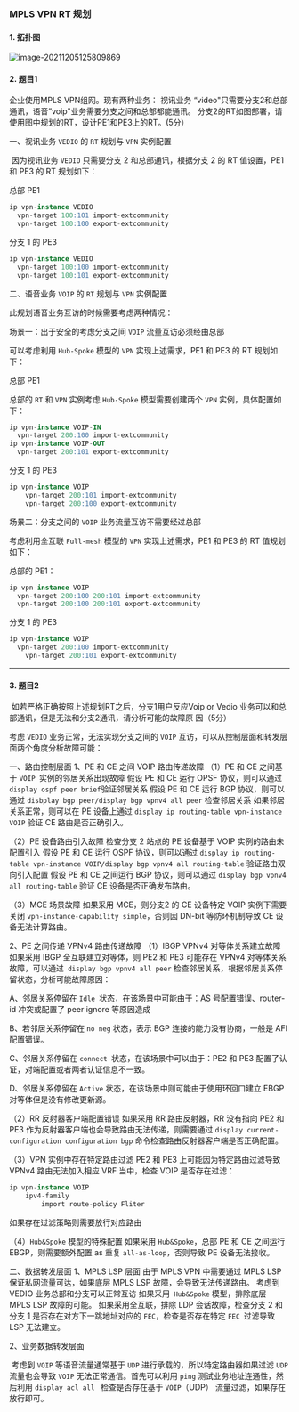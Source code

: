 ### MPLS VPN RT 规划

#### 1. 拓扑图

![image-20211205125809869](https://s2.loli.net/2021/12/05/MwneS4tflbqcuvz.png)

#### 2. 题目1

企业使用MPLS VPN组网。现有两种业务：
视讯业务 “video"只需要分支2和总部通讯，语音”voip"业务需要分支之间和总部都能通讯。
分支2的RT如图部署，请使用图中规划的RT，设计PE1和PE3上的RT。(5分）

一、视讯业务 `VEDIO` 的 `RT` 规划与 `VPN` 实例配置

​	因为视讯业务 `VEDIO` 只需要分支 2 和总部通讯，根据分支 2 的 RT 值设置，PE1 和 PE3 的 RT 规划如下：

总部 PE1

```sql
ip vpn-instance VEDIO
  vpn-target 100:101 import-extcommunity
  vpn-target 100:100 export-extcommunity
```

分支 1 的 PE3

```sql
ip vpn-instance VEDIO
  vpn-target 100:100 import-extcommunity
  vpn-target 100:101 export-extcommunity
```



二、语音业务 `VOIP` 的 `RT` 规划与 `VPN` 实例配置

此规划语音业务互访的时候需要考虑两种情况：

场景一：出于安全的考虑分支之间 `VOIP` 流量互访必须经由总部

可以考虑利用 `Hub-Spoke` 模型的 `VPN` 实现上述需求，PE1 和 PE3 的 RT 规划如下：

总部 PE1

总部的 `RT` 和 `VPN` 实例考虑 `Hub-Spoke` 模型需要创建两个 `VPN` 实例，具体配置如下：

```sql
ip vpn-instance VOIP-IN
  vpn-target 200:100 import-extcommunity
ip vpn-instance VOIP-OUT
  vpn-target 200:101 export-extcommunity
```

分支 1 的 PE3

```sql
ip vpn-instance VOIP
	vpn-target 200:101 import-extcommunity
 	vpn-target 200:100 export-extcommunity
```



场景二：分支之间的 `VOIP` 业务流量互访不需要经过总部

考虑利用全互联 `Full-mesh` 模型的 `VPN` 实现上述需求，PE1 和 PE3 的 RT 值规划如下：

总部的 PE1：

```sql
ip vpn-instance VOIP
  vpn-target 200:100 200:101 import-extcommunity
  vpn-target 200:100 200:101 export-extcommunity
```

分支 1 的 PE3

```sql
ip vpn-instance VOIP
  vpn-target 200:100 import-extcommunity
 	vpn-target 200:101 export-extcommunity
```

------

#### 3. 题目2

​	如若严格正确按照上述规划RT之后，分支1用户反应Voip or Vedio 业务可以和总部通讯，但是无法和分支2通讯，请分析可能的故障原 因（5分）

考虑 `VEDIO` 业务正常，无法实现分支之间的 `VOIP` 互访，可以从控制层面和转发层面两个角度分析故障可能：

一、路由控制层面
1、PE 和 CE 之间 VOIP 路由传递故障
（1）PE 和 CE 之间基于 `VOIP `实例的邻居关系出现故障
假设 PE 和 CE 运行 OPSF 协议，则可以通过` display ospf peer brief `验证邻居关系
假设 PE 和 CE 运行 BGP 协议，则可以通过 `disbplay bgp peer/display bgp vpnv4 all peer` 检查邻居关系
如果邻居关系正常，则可以在 PE 设备上通过 `display ip routing-table vpn-instance VOIP` 验证 CE 路由是否正确引入。

（2）PE 设备路由引入故障
检查分支 2 站点的 PE 设备基于 VOIP 实例的路由未配置引入
假设 PE 和 CE 运行 OSPF 协议，则可以通过 `display ip routing-table vpn-instance VOIP/display bgp vpnv4 all routing-table` 验证路由双向引入配置
假设 PE 和 CE 之间运行 BGP 协议，则可以通过 `display bgp vpnv4 all routing-table` 验证 CE 设备是否正确发布路由。

（3）MCE 场景故障
如果采用 MCE，则分支2 的 CE 设备特定 VOIP 实例下需要关闭  `vpn-instance-capability simple`，否则因 DN-bit 等防环机制导致 CE 设备无法计算路由。

2、PE 之间传递 VPNv4 路由传递故障
（1）IBGP VPNv4 对等体关系建立故障
如果采用 IBGP 全互联建立对等体，则 PE2 和 PE3 可能存在 VPNv4 对等体关系故障，可以通过` display bgp vpnv4 all peer` 检查邻居关系，根据邻居关系停留状态，分析可能故障原因：

A、邻居关系停留在 `Idle `状态，在该场景中可能由于：AS 号配置错误、router-id 冲突或配置了 peer ignore 等原因造成

B、若邻居关系停留在 `no neg` 状态，表示 BGP 连接的能力没有协商，一般是 AFI 配置错误。

C、邻居关系停留在 `connect `状态，在该场景中可以由于：PE2 和 PE3 配置了认证，对端配置或者两者认证信息不一致。

D、邻居关系停留在 `Active` 状态，在该场景中则可能由于使用环回口建立 EBGP 对等体但是没有修改更新源。

（2）RR 反射器客户端配置错误
如果采用 RR 路由反射器，RR 没有指向 PE2 和 PE3 作为反射器客户端也会导致路由无法传递，则需要通过 `display current-configuration configuration bgp` 命令检查路由反射器客户端是否正确配置。

（3）VPN 实例中存在特定路由过滤
PE2 和 PE3 上可能因为特定路由过滤导致 VPNv4 路由无法加入相应 VRF 当中，检查 VOIP 是否存在过滤：

```sql
ip vpn-instance VOIP
    ipv4-family
        import route-policy Fliter
```

如果存在过滤策略则需要放行对应路由

（4）`Hub&Spoke` 模型的特殊配置
如果采用 `Hub&Spoke`，总部 PE 和 CE 之间运行 EBGP，则需要额外配置 as 重复 `all-as-loop`，否则导致 PE 设备无法接收。



二、数据转发层面
1、MPLS LSP 层面
  由于 MPLS VPN 中需要通过 MPLS LSP 保证私网流量可达，如果底层 MPLS LSP 故障，会导致无法传递路由。
考虑到 VEDIO 业务总部和分支可以正常互访
如果采用` Hub&Spoke` 模型，排除底层 MPLS LSP 故障的可能。
如果采用全互联，排除 LDP 会话故障，检查分支 2 和分支 1 是否存在对方下一跳地址对应的 `FEC`，检查是否存在特定 `FEC `过滤导致 LSP 无法建立。

2、业务数据转发层面

​	考虑到 `VOIP` 等语音流量通常基于 `UDP` 进行承载的，所以特定路由器如果过滤 `UDP` 流量也会导致 `VOIP` 无法正常通信。首先可以利用 `ping` 测试业务地址连通性，然后利用 `display acl all ` 检查是否存在基于 `VOIP`（UDP） 流量过滤，如果存在放行即可。

